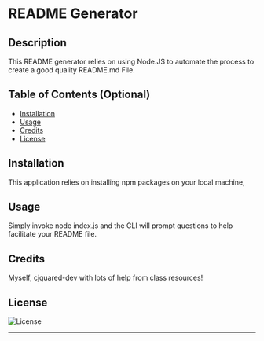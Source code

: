 # README Generator

## Description

This README generator relies on using Node.JS to automate the process to create a good quality README.md File.

## Table of Contents (Optional)

- [Installation](#installation)
- [Usage](#usage)
- [Credits](#credits)
- [License](#license)

## Installation

This application relies on installing npm packages on your local machine,

## Usage

Simply invoke node index.js and the CLI will prompt questions to help facilitate your README file.

## Credits

Myself, cjquared-dev with lots of help from class resources!

## License

  ![License](https://img.shields.io/badge/license-MIT-blue.svg)

---

